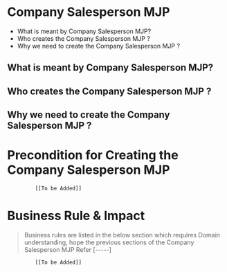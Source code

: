# Company Salesperson MJP

* What is meant by Company Salesperson MJP?
* Who creates the Company Salesperson MJP ?
* Why we need to create the Company Salesperson MJP ? 



## What is meant by Company Salesperson MJP?

## Who creates the Company Salesperson MJP ?

## Why we need to create the Company Salesperson MJP ? 


# Precondition for Creating the Company Salesperson MJP




             [[To be Added]]
 




# Business Rule & Impact 

> Business rules are listed in the below section which requires Domain understanding, hope the previous sections of the Company Salesperson MJP Refer [-----]


             [[To be Added]]
 


